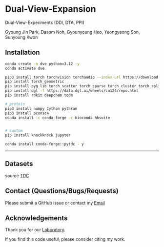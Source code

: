 # Dual-View-Expansion
Dual-View-Experiments (DDI, DTA, PPI)

Gyoung Jin Park, Dasom Noh, Gyounyoung Heo, Yeongyeong Son, Sunyoung Kwon

## Installation

```sh
conda create -n dve python=3.12 -y
conda activate dve

pip3 install torch torchvision torchaudio --index-url https://download.pytorch.org/whl/cu124
pip install torch_geometric
pip install pyg_lib torch_scatter torch_sparse torch_cluster torch_spline_conv -f https://data.pyg.org/whl/torch-2.4.0+cu124.html
pip install dgl -f https://data.dgl.ai/wheels/cu124/repo.html
pip install rdkit deepchem tqdm

# protein
pip3 install numpy Cython pythran
pip3 install pconsc4
conda install -c conda-forge -c bioconda hhsuite 


# custom
pip install knockknock jupyter

conda install conda-forge::pytdc - y
```

---
## Datasets  <a name="datasets"></a>

source [TDC](https://tdcommons.ai/)

## Contact (Questions/Bugs/Requests)
Please submit a GitHub issue or contact my [Email](rudwls2717@pusan.ac.kr)

## Acknowledgements
Thank you for our [Laboratory](https://www.k-medai.com/).

If you find this code useful, please consider citing my work.